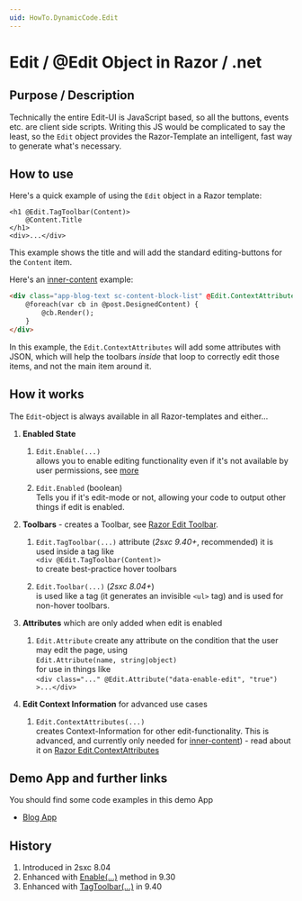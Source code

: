 ```yaml
---
uid: HowTo.DynamicCode.Edit
---
```

# Edit / @Edit Object in Razor / .net

## Purpose / Description

Technically the entire Edit-UI is JavaScript based, so all the buttons, events etc. are client side scripts. Writing this JS would be complicated to say the least, so the `Edit` object provides the Razor-Template an intelligent, fast way to generate what's necessary.

## How to use

Here's a quick example of using the `Edit` object in a Razor template:

```razor
<h1 @Edit.TagToolbar(Content)>
    @Content.Title
</h1>
<div>...</div>
```

This example shows the title and will add the standard editing-buttons for the `Content` item.

Here's an [inner-content][inner-content] example:

```html
<div class="app-blog-text sc-content-block-list" @Edit.ContextAttributes(post, field: "DesignedContent")>
    @foreach(var cb in @post.DesignedContent) {
        @cb.Render();
    }
</div>
```

In this example, the `Edit.ContextAttributes` will add some attributes with JSON, which will help the toolbars _inside_ that loop to correctly edit those items, and not the main item around it.

## How it works
The `Edit`-object is always available in all Razor-templates and either...

1. **Enabled State**

    1. `Edit.Enable(...)`  
    allows you to enable editing functionality even if it's not available by user permissions, see [more](razor-edit.enable)

    1. `Edit.Enabled` (boolean)  
    Tells you if it's edit-mode or not, allowing your code to output other things if edit is enabled.

1. **Toolbars** - creates a Toolbar, see [Razor Edit Toolbar](Razor-Edit.Toolbar).

    1. `Edit.TagToolbar(...)` attribute (_2sxc 9.40+_, recommended)
    it is used inside a tag like  
    `<div @Edit.TagToolbar(Content)>`  
    to create best-practice hover toolbars

    1. `Edit.Toolbar(...)`  (_2sxc 8.04+_)  
    is used like a tag (it generates an invisible `<ul>` tag) and is used for non-hover toolbars.

1. **Attributes** which are only added when edit is enabled

    1. `Edit.Attribute` create any attribute on the condition that the user may edit the page, using  
    `Edit.Attribute(name, string|object)`  
    for use in things like  
    `<div class="..." @Edit.Attribute("data-enable-edit", "true") >...</div>`

1. **Edit Context Information** for advanced use cases

    1. `Edit.ContextAttributes(...)`  
    creates Context-Information for other edit-functionality. This is advanced, and currently only needed for [inner-content][inner-content]) - read about it on [Razor Edit.ContextAttributes](Razor-Edit.ContextAttributes)



## Demo App and further links

You should find some code examples in this demo App
* [Blog App](http://2sxc.org/en/apps/app/dnn-blog-app-for-dnn-dotnetnuke)

## History

1. Introduced in 2sxc 8.04
2. Enhanced with [Enable(...)](razor-edit.enable) method in 9.30
3. Enhanced with [TagToolbar(...)](razor-edit.toolbar) in 9.40

[inner-content]: http://2sxc.org/en/blog/post/designing-articles-with-inner-content-blocks-new-in-8-4-like-modules-inside-modules
[DynamicEntity]: Dynamic-Entity
[actions-source]: https://github.com/2sic/2sxc/blob/master/src/inpage/2sxc._actions.js
[template-content-data]: http://2sxc.org/en/blog/post/12-differences-when-templating-data-instead-of-content
[float-toolbar]: http://2sxc.org/en/Docs-Manuals/Feature/feature/2875

